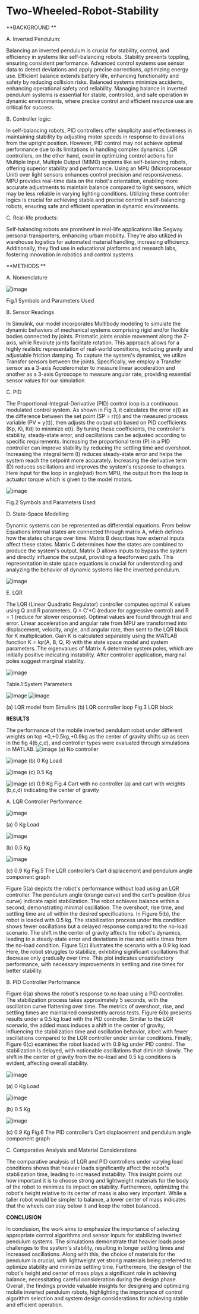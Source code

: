 # Two-Wheeled-Robot-Stability

**BACKGROUND **

A. Inverted Pendulum:

Balancing an inverted pendulum is crucial for stability, control, and efficiency in systems like self-balancing robots. Stability prevents toppling, ensuring consistent performance. Advanced control systems use sensor data to detect deviations and apply precise corrections, optimizing energy use. Efficient balance extends battery life, enhancing functionality and safety by reducing collision risks. Balanced systems minimize accidents, enhancing operational safety and reliability. Managing balance in inverted pendulum systems is essential for stable, controlled, and safe operation in dynamic environments, where precise control and efficient resource use are critical for success.

B. Controller logic:

In self-balancing robots, PID controllers offer simplicity and effectiveness in maintaining stability by adjusting motor speeds in response to deviations from the upright position. However, PID control may not achieve optimal performance due to its limitations in handling complex dynamics. LQR controllers, on the other hand, excel in optimizing control actions for Multiple Input, Multiple Output (MIMO) systems like self-balancing robots, offering superior stability and performance. Using an MPU (Microprocessor Unit) over light sensors enhances control precision and responsiveness. MPU provides real-time data on the robot's orientation, enabling more accurate adjustments to maintain balance compared to light sensors, which may be less reliable in varying lighting conditions. Utilizing these controller logics is crucial for achieving stable and precise control in self-balancing robots, ensuring safe and efficient operation in dynamic environments. 

C. Real-life products:

Self-balancing robots are prominent in real-life applications like Segway personal transporters, enhancing urban mobility. They're also utilized in warehouse logistics for automated material handling, increasing efficiency. Additionally, they find use in educational platforms and research labs, fostering innovation in robotics and control systems.

**METHODS	**

A. Nomenclature

![image](https://github.com/annadurai-ka/Two-Wheeled-Robot-Stability/assets/156352281/39f10575-8d1b-4c7a-bc91-166ea2fe894e)

Fig.1 Symbols and Parameters Used 

B. Sensor Readings

In Simulink, our model incorporates Multibody modeling to simulate the dynamic behaviors of mechanical systems comprising rigid and/or flexible bodies connected by joints. Prismatic joints enable movement along the Z-axis, while Revolute joints facilitate rotation. This approach allows for a highly realistic representation of real-world conditions, including gravity and adjustable friction damping. To capture the system's dynamics, we utilize Transfer sensors between the joints. Specifically, we employ a Transfer sensor as a 3-axis Accelerometer to measure linear acceleration and another as a 3-axis Gyroscope to measure angular rate, providing essential sensor values for our simulation.

C. PID

The Proportional-Integral-Derivative (PID) control loop is a continuous modulated control system. As shown in Fig 3, it calculates the error e(t) as the difference between the set point (SP = r(t)) and the measured process variable (PV = y(t)), then adjusts the output u(t) based on PID coefficients (Kp, Ki, Kd) to minimize e(t). By tuning these coefficients, the controller's stability, steady-state error, and oscillations can be adjusted according to specific requirements. Increasing the proportional term (P) in a PID controller can improve stability by reducing the settling time and overshoot. Increasing the integral term (I) reduces steady-state error and helps the system reach the setpoint more accurately. Increasing the derivative term (D) reduces oscillations and improves the system's response to changes. Here  input for the loop in angle(rad) from MPU, the output from the loop is actuator torque which is given to the model motors.

![image](https://github.com/annadurai-ka/Two-Wheeled-Robot-Stability/assets/156352281/dda29c3b-391b-46c3-bd93-8d7595070bdd)

Fig.2 Symbols and Parameters Used 

D. State-Space Modelling

Dynamic systems can be represented as differential equations. From below Equations internal states are connected through matrix A, which defines how the states change over time. Matrix B describes how external inputs affect these states. Matrix C determines how the states are combined to produce the system's output. Matrix D allows inputs to bypass the system and directly influence the output, providing a feedforward path. This representation in state space equations is crucial for understanding and analyzing the behavior of dynamic systems like the inverted pendulum.

![image](https://github.com/annadurai-ka/Two-Wheeled-Robot-Stability/assets/156352281/dfd229ff-e3e8-458a-b39b-817f2e770d8d)

E. LQR

The LQR (Linear Quadratic Regulator) controller computes optimal K values using Q and R parameters. Q = C'*C (reduce for aggressive control) and R = 1 (reduce for slower response). Optimal values are found through trial and error. Linear acceleration and angular rate from MPU are transformed into displacement, velocity, angle, and angular rate, then sent to the LQR block for K multiplication. Gain K is calculated separately using the MATLAB function K = lqr(A, B, Q, R) with the state space model and system parameters. The eigenvalues of Matrix A determine system poles, which are initially positive indicating instability. After controller application, marginal poles suggest marginal stability.

![image](https://github.com/annadurai-ka/Two-Wheeled-Robot-Stability/assets/156352281/e90bfa16-4a25-45da-8539-5dc79820f11a)

Table.1 System Parameters

![image](https://github.com/annadurai-ka/Two-Wheeled-Robot-Stability/assets/156352281/24cdeb37-5760-4daf-8a3f-b18e496999d1)
![image](https://github.com/annadurai-ka/Two-Wheeled-Robot-Stability/assets/156352281/7432d451-889b-4629-a633-10c206fba71b)

       
(a) LQR model from Simulink (b) LQR controller loop
Fig.3 LQR block

**RESULTS**

The performance of the mobile inverted pendulum robot under different weights on top +0,+0.5kg,+0.9kg as the center of gravity shifts up as seen in the fig 4(b,c,d), and controller types were evaluated through simulations in MATLAB. 
![image](https://github.com/annadurai-ka/Two-Wheeled-Robot-Stability/assets/156352281/3fa96e70-2004-4aa3-9f2f-6a8220cd4674)
(a) No controller  

![image](https://github.com/annadurai-ka/Two-Wheeled-Robot-Stability/assets/156352281/fc5cde8a-b5ab-4c42-ab6f-f458753e5399)
(b) 0 Kg Load	           

![image](https://github.com/annadurai-ka/Two-Wheeled-Robot-Stability/assets/156352281/7aeb674d-df56-48d6-83b2-88c731c368e3)
(c) 0.5 Kg	                     

![image](https://github.com/annadurai-ka/Two-Wheeled-Robot-Stability/assets/156352281/6a4c9619-a3fb-418d-ba7a-772763da2b05)
(d) 0.9 Kg
Fig.4 Cart with no controller (a) and cart with weights (b,c,d) indicating the center of gravity

A. LQR Controller Performance

![image](https://github.com/annadurai-ka/Two-Wheeled-Robot-Stability/assets/156352281/d93e52ef-5fbd-4d75-b2ee-38851a72a2d7)

(a) 0 Kg Load				

![image](https://github.com/annadurai-ka/Two-Wheeled-Robot-Stability/assets/156352281/f5019f23-419a-4589-805a-266eb0c7b655)

(b) 0.5 Kg			

![image](https://github.com/annadurai-ka/Two-Wheeled-Robot-Stability/assets/156352281/7223ae29-fcc0-4a16-a6ba-47210781ed77)

(c) 0.9 Kg
Fig.5 The LQR controller’s Cart displacement and pendulum angle component graph

Figure 5(a) depicts the robot's performance without load using an LQR controller. The pendulum angle (orange curve) and the cart's position (blue curve) indicate rapid stabilization. The robot achieves balance within a second, demonstrating minimal oscillation. The overshoot, rise time, and settling time are all within the desired specifications. In Figure 5(b), the robot is loaded with 0.5 kg. The stabilization process under this condition shows fewer oscillations but a delayed response compared to the no-load scenario. The shift in the center of gravity affects the robot's dynamics, leading to a steady-state error and deviations in rise and settle times from the no-load condition. Figure 5(c) illustrates the scenario with a 0.9 kg load. Here, the robot struggles to stabilize, exhibiting significant oscillations that decrease only gradually over time. This plot indicates unsatisfactory performance, with necessary improvements in settling and rise times for better stability.

B. PID Controller Performance

Figure 6(a) shows the robot's response to no load using a PID controller. The stabilization process takes approximately 5 seconds, with the oscillation curve flattening over time. The metrics of overshoot, rise, and settling times are maintained consistently across tests. Figure 6(b) presents results under a 0.5 kg load with the PID controller. Similar to the LQR scenario, the added mass induces a shift in the center of gravity, influencing the stabilization time and oscillation behavior, albeit with fewer oscillations compared to the LQR controller under similar conditions. Finally, Figure 6(c) examines the robot loaded with 0.9 kg under PID control. The stabilization is delayed, with noticeable oscillations that diminish slowly. The shift in the center of gravity from the no-load and 0.5 kg conditions is evident, affecting overall stability.

![image](https://github.com/annadurai-ka/Two-Wheeled-Robot-Stability/assets/156352281/86374574-f75e-4be8-8a8d-36a2286a5bd4)

(a) 0 Kg Load	

![image](https://github.com/annadurai-ka/Two-Wheeled-Robot-Stability/assets/156352281/1072666d-02f2-4d5f-bf9f-548ab2278aef)

(b) 0.5 Kg	

![image](https://github.com/annadurai-ka/Two-Wheeled-Robot-Stability/assets/156352281/e90f22d1-fa70-415d-92f6-cdc18d35c2cf)

(c) 0.9 Kg
Fig.6 The PID controller’s Cart displacement and pendulum angle component graph

C. Comparative Analysis and Material Considerations

The comparative analysis of LQR and PID controllers under varying load conditions shows that heavier loads significantly affect the robot's stabilization time, leading to increased instability. This insight points out how important it is to choose strong and lightweight materials for the body of the robot to minimize its impact on stability. Furthermore, optimizing the robot's height relative to its center of mass is also very important. While a taller robot would be simpler to balance, a lower center of mass indicates that the wheels can stay below it and keep the robot balanced.

**CONCLUSION**

In conclusion, the work aims to emphasize the importance of selecting appropriate control algorithms and sensor inputs for stabilizing inverted pendulum systems. The simulations demonstrate that heavier loads pose challenges to the system's stability, resulting in longer settling times and increased oscillations. Along with this, the choice of materials for the pendulum is crucial, with lightweight yet strong materials being preferred to optimize stability and minimize settling time. Furthermore, the design of the robot's height and center of mass plays a significant role in achieving balance, necessitating careful consideration during the design phase. Overall, the findings provide valuable insights for designing and optimizing mobile inverted pendulum robots, highlighting the importance of control algorithm selection and system design considerations for achieving stable and efficient operation.
